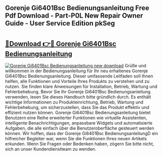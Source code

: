 ## Gorenje Gi6401Bsc Bedienungsanleitung Free Pdf Download - Part-P0L New Repair Owner Guide - User Service Edition pkSeg

# <h2><a href="http://df46x6w.blite.top/?on=Gorenje+Gi6401Bsc+Bedienungsanleitung">🔗Download 👉🔴 Gorenje Gi6401Bsc Bedienungsanleitung</a></h2>

[![Gorenje Gi6401Bsc Bedienungsanleitung new download](https://i.imgur.com/lujVjoI.png)](http://df46x6w.blite.top/?on=Gorenje+Gi6401Bsc+Bedienungsanleitung)
Grüße und willkommen in der Bedienungsanleitung für Ihr neu erhaltenes Gorenje Gi6401Bsc Bedienungsanleitung. Dieser umfassende Leitfaden soll Ihnen helfen, alle Funktionen und Vorteile Ihres Produkts zu verstehen und zu nutzen. Sie finden klare Anweisungen für Installation, Betrieb, Wartung und Fehlerbehebung. Bevor Sie Ihr Gorenje Gi6401Bsc Bedienungsanleitung verwenden, lesen Sie dieses Handbuch bitte gründlich durch. Es enthält wichtige Informationen zu Produkteinrichtung, Betrieb, Wartung und Fehlerbehebung, um sicherzustellen, dass Sie das Produkt effektiv und effizient nutzen können. Gorenje Gi6401Bsc Bedienungsanleitung bietet Benutzern eine Reihe erweiterter Funktionen wie virtuelle Assistenten, intelligente Benachrichtigungen, anpassbare Widgets und automatisierte Aufgaben, die alle einfach über die Benutzeroberfläche gesteuert werden können. Wir hoffen, dass der Gorenje Gi6401Bsc BedienungsanleitungD ein hilfreicher Begleiter war, wenn Sie die Funktionen Ihres neuen Artikels erkunden. Wenn Sie Fragen oder Bedenken haben, zögern Sie bitte nicht, sich an unser Kundendienstteam zu wenden.
